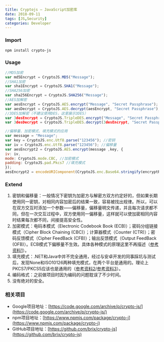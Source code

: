 ```yaml
---
title: Cryptojs – JavaScript加密库
date: 2018-09-11
tags: [JS,Security]
categories: Developer
---
```


### Import
```
npm install crypto-js
```

### Usage
```js
//MD5加密
var md5Encrypt = CryptoJS.MD5("Message");
//SHA1加密
var sha1Encrypt = CryptoJS.SHA1("Message");
//SHA256加密
var sha256Encrypt = CryptoJS.SHA256("Message"); 
//AES加解密
var aesEncrypt = CryptoJS.AES.encrypt("Message", "Secret Passphrase");
var aesDecrypt = CryptoJS.AES.decrypt(aesEncrypt, "Secret Passphrase");
//3DES加解密（不建议使用DES，这里展示3DES）
var 3desEncrypt = CryptoJS.TripleDES.encrypt("Message", "Secret Passphrase");
var 3desDecrypt = CryptoJS.TripleDES.decrypt(3desEncrypt, "Secret Passphrase");

//偏移量、加密模式、填充模式的应用
var message = "Message";
var key = CryptoJS.enc.Utf8.parse("123456"); //密钥
var iv = CryptoJS.enc.Utf8.parse("123456"); //偏移量
var aesEncrypt2 = CryptoJS.AES.encrypt(message ,key, {
iv: iv,
mode: CryptoJS.mode.CBC, //加密模式
padding: CryptoJS.pad.Pkcs7 //填充模式
});
aesEncrypt2 = encodeURIComponent(CryptoJS.enc.Base64.stringify(encryptResult.ciphertext)); //可转为Base64后再进行Url编码，也可直接使用十六进制
```

### Extend
1. 密钥和偏移量：一般情况下密钥为加密方与解密方双方约定好的，但如果长期使用同一密钥，对相同内容加密后的结果一致，容易被找出规律。所以，可以在双方交互时添加一个参数——偏移量，偏移量明文传递，并且每次请求都不同，但在一次交互过程中，双方使用同一偏移量，这样就可以使加密相同内容时结果每次都不同，间接提高安全性。
2. 加密模式：电码本模式（Electronic Codebook Book (ECB)）；密码分组链接模式（Cipher Block Chaining (CBC)）；计算器模式（Counter (CTR)）；密码反馈模式（Cipher FeedBack (CFB)）；输出反馈模式（Output FeedBack (OFB)）。ECB模式下偏移量不生效。具体各种模式的原理这里不再描述（[参考资料1](https://www.cnblogs.com/starwolf/p/3365834.html)）。
3. 填充模式：.NET和Java中并不完全通用，经过与安卓开发的同事踩坑与测试后，发现None和ISO10126两种填充模式，在两个平台是通用的。理论上PKCS7/PKCS5应该也是通用的（[参考资料2](http://www.users.zetnet.co.uk/hopwood/crypto/scan/cs.html#pad_PKCSPadding)/[参考资料3](https://www.cnblogs.com/midea0978/articles/1437257.html)）。
4. 编码格式：之前做项目时因为编码的问题耽误了不少时间。
5. 没有绝对的安全。

### 相关项目
- Google项目地址：[https://code.google.com/archive/p/crypto-js/](https://code.google.com/archive/p/crypto-js/)
- npm项目地址：[https://www.npmjs.com/package/crypto-j](https://www.npmjs.com/package/crypto-j)
- GitHub项目地址：[https://github.com/brix/crypto-js](https://github.com/brix/crypto-js)
